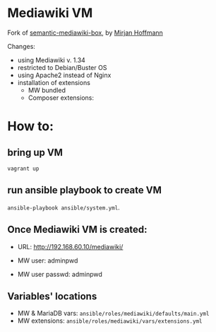 # Mediawiki VM
Fork of [semantic-mediawiki-box](https://github.com/TIBHannover/semantic-mediawiki-box), by [Mirjan Hoffmann](https://github.com/mirjan-hoffmann)

Changes:
* using Mediawiki v. 1.34
* restricted to Debian/Buster OS
* using Apache2 instead of Nginx
* installation of extensions
    * MW bundled
    * Composer extensions:

# How to:

## bring up VM
`vagrant up`

## run ansible playbook to create VM
`ansible-playbook ansible/system.yml`.

## Once Mediawiki VM is created:
* URL: http://192.168.60.10/mediawiki/

* MW user: adminpwd
* MW user passwd: adminpwd

## Variables' locations
* MW & MariaDB vars: `ansible/roles/mediawiki/defaults/main.yml`
* MW extensions: `ansible/roles/mediawiki/vars/extensions.yml`
